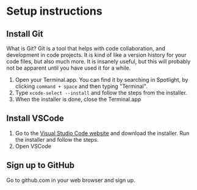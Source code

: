 # Setup instructions

## Install Git

What is Git? Git is a tool that helps with code collaboration, and development in code projects. It is kind of like a version history for your code files, but also much more. It is insanely useful, but this will probably not be apparent until you have used it for a while.

1. Open your Terminal.app. You can find it by searching in Spotlight, by clicking `command + space` and then typing "Terminal".
2. Type `xcode-select --install` and follow the steps from the installer.
3. When the installer is done, close the Terminal.app

## Install VSCode

1. Go to the [Visual Studio Code website](https://code.visualstudio.com/Download) and download the installer. Run the installer and follow the steps.
2. Open VSCode

## Sign up to GitHub

Go to github.com in your web browser and sign up.

